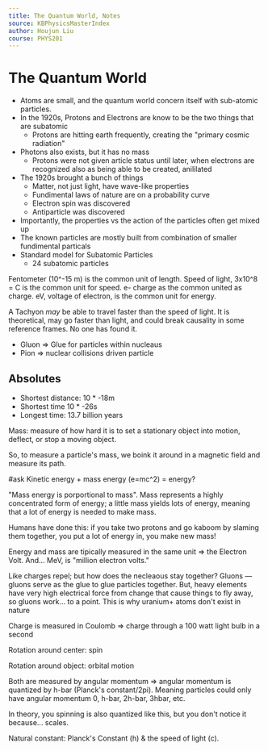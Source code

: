 ```yaml
---
title: The Quantum World, Notes
source: KBPhysicsMasterIndex
author: Houjun Liu
course: PHYS201
---
```


# The Quantum World
- Atoms are small, and the quantum world concern itself with sub-atomic particles.
- In the 1920s, Protons and Electrons are know to be the two things that are subatomic
	- Protons are hitting earth frequently, creating the "primary cosmic radiation"
- Photons also exists, but it has no mass
	- Protons were not given article status until later, when electrons are recognized also as being able to be created, anililated
- The 1920s brought a bunch of things
	- Matter, not just light, have wave-like properties
	- Fundimental laws of nature are on a probability curve
	- Electron spin was discovered
	- Antiparticle was discovered
- Importantly, the properties vs the action of the particles often get mixed up
- The known particles are mostly built from combination of smaller fundimental particals
- Standard model for Subatomic Particles
	- 24 subatomic particles


Fentometer (10^-15 m) is the common unit of length. Speed of light, 3x10^8 = C is the common unit for speed. e- charge as the common united as charge. eV, voltage of electron, is the common unit for energy.

A Tachyon _may_ be able to travel faster than the speed of light. It is theoretical, may go faster than light, and could break causality in some reference frames. No one has found it.

- Gluon => Glue for particles within nucleaus
- Pion => nuclear collisions driven particle

## Absolutes 
- Shortest distance: 10 * -18m
- Shortest time 10 * -26s
- Longest time: 13.7 billion years

Mass: measure of how hard it is to set a stationary object into motion, deflect, or stop a moving object.

So, to measure a particle's mass, we boink it around in a magnetic field and measure its path. 

#ask Kinetic energy + mass energy (e=mc^2) = energy?

"Mass energy is porportional to mass". Mass represents a highly concentrated form of energy; a little mass yields lots of energy, meaning that a lot of energy is needed to make mass. 

Humans have done this: if you take two protons and go kaboom by slaming them together, you put a lot of energy in, you make new mass!

Energy and mass are tipically measured in the same unit => the Electron Volt. And... MeV, is "million electron volts."

Like charges repel; but how does the necleaous stay together? Gluons — gluons serve as the glue to glue particles together. But, heavy elements have very high electrical force from change that cause things to fly away, so gluons work... to a point. This is why uranium+ atoms don't exist in nature

Charge is measured in Coulomb => charge through a 100 watt light bulb in a second

Rotation around center: spin

Rotation around object: orbital motion

Both are measured by angular momentum => angular momentum is quantized by h-bar (Planck's constant/2pi). Meaning particles could only have angular momentum 0, h-bar, 2h-bar, 3hbar, etc.

In theory, you spinning is also quantized like this, but you don't notice it because... scales.

Natural constant: Planck's Constant (h) & the speed of light (c).







